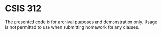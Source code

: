 # CSIS 312
The presented code is for archival purposes and demonstration only. Usage is not permitted to use when submitting homework for any classes.
